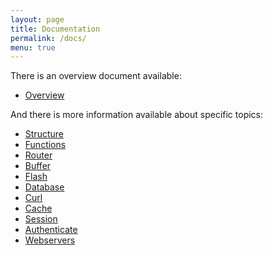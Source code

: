 ```yaml
---
layout: page
title: Documentation
permalink: /docs/
menu: true
---
```


There is an overview document available:

* [Overview](/overview)

And there is more information available about specific topics:

* [Structure](/docs/structure)
* [Functions](/docs/functions)
* [Router](/docs/router)
* [Buffer](/docs/buffer)
* [Flash](/docs/flash)
* [Database](/docs/database)
* [Curl](/docs/curl)
* [Cache](/docs/cache)
* [Session](/docs/session)
* [Authenticate](/docs/authentication)
* [Webservers](/docs/webservers)

